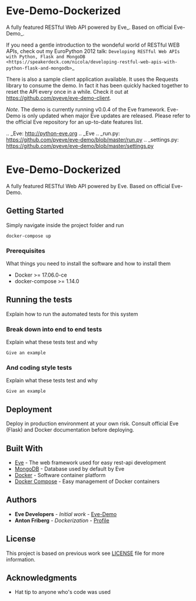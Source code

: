 Eve-Demo-Dockerized
========

A fully featured RESTful Web API powered by Eve_. Based on official Eve-Demo_.

If you need a gentle introduction to the wondeful world of RESTful WEB APIs,
check out my EuroPython 2012 talk: `Developing RESTful Web APIs with Python,
Flask and MongoDB
<https://speakerdeck.com/nicola/developing-restful-web-apis-with-python-flask-and-mongodb>`_

There is also a sample client application available. It uses the Requests
library to consume the demo. In fact it has been quickly hacked together to
reset the API every once in a while. Check it out at
https://github.com/pyeve/eve-demo-client.
 
*Note*. The demo is currently running v0.0.4 of the Eve framework. Eve-Demo is
only updated when major Eve updates are released. Please refer to the official
Eve repository for an up-to-date features list. 

.. _Eve: http://python-eve.org
.. _Eve
.. _run.py: https://github.com/pyeve/eve-demo/blob/master/run.py
.. _settings.py: https://github.com/pyeve/eve-demo/blob/master/settings.py

# Eve-Demo-Dockerized

A fully featured RESTful Web API powered by Eve. Based on official Eve-Demo.

## Getting Started

Simply navigate inside the project folder and run
```
docker-compose up
```

### Prerequisites

What things you need to install the software and how to install them

* Docker >= 17.06.0-ce
* docker-compose >= 1.14.0

## Running the tests

Explain how to run the automated tests for this system

### Break down into end to end tests

Explain what these tests test and why

```
Give an example
```

### And coding style tests

Explain what these tests test and why

```
Give an example
```

## Deployment

Deploy in production environment at your own risk. Consult official Eve (Flask) and Docker documentation before deploying. 

## Built With

* [Eve](http://python-eve.org) - The web framework used for easy rest-api development
* [MongoDB](https://www.mongodb.com/) - Database used by default by Eve
* [Docker](https://rometools.github.io/rome/) - Software container platform
* [Docker Compose](https://docs.docker.com/compose/) - Easy management of Docker containers

## Authors

* **Eve Developers** - *Initial work* - [Eve-Demo](https://github.com/pyeve/eve-demo/)
* **Anton Friberg** - *Dockerization* - [Profile](https://github.com/AntonFriberg/)

## License

This project is based on previous work see [LICENSE](LICENSE) file for more information.

## Acknowledgments

* Hat tip to anyone who's code was used
